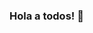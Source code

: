 ### Hola a todos! 👋

<!---
**mentorrolling** es un repositorio ✨ _Especial_ ✨ usado para los ejercicios del curso Fullstack de **RollingCode School** (<>).

Aquí encontrarás ejercicios y ejemplos de las siguientes tecnologías:

### Frontend
- 📟 HTML
- 🎨 CSS
- 📱 Bootstrap
- 💻 Javascript
- 💙 React

### Backend
- 🖥 NodeJS
- 🍃 MongoDB

--->
